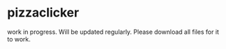 # pizzaclicker
work in progress. Will be updated regularly.
Please download all files for it to work.
